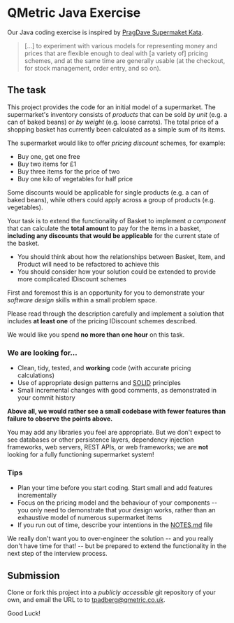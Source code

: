 # QMetric Java Exercise

Our Java coding exercise is inspired by 
[PragDave Supermaket Kata](http://codekata.com/kata/kata01-supermarket-pricing/). 
 
> [...] to experiment with various models for representing money and prices that are flexible enough to deal with 
>[a variety of] pricing schemes, and at the same time are generally usable (at the checkout, for stock management, 
>order entry, and so on). 

## The task

This project provides the code for an initial model of a supermarket. 
The supermarket's inventory consists of _products_ that can be sold _by unit_ (e.g. a can of baked beans) or _by weight_
(e.g. loose carrots).
The total price of a shopping basket has currently been calculated as a simple sum of its items. 
  
The supermarket would like to offer _pricing discount_ schemes, for example:
- Buy one, get one free
- Buy two items for £1
- Buy three items for the price of two
- Buy one kilo of vegetables for half price

Some discounts would be applicable for single products (e.g. a can of baked beans), while others could apply across a 
group of products (e.g. vegetables).

Your task is to extend the functionality of Basket to implement _a component_ that can calculate the __total amount__ 
to pay for the items in a basket, __including any discounts that would be applicable__ for the current state of the 
basket.

* You should think about how the relationships between Basket, Item, and Product will need to be refactored to achieve 
this
* You should consider how your solution could be extended to provide more complicated IDiscount schemes

First and foremost this is an opportunity for you to demonstrate your _software design_ skills within a small problem 
space. 

Please read through the description carefully and implement a solution that includes __at least one__ of the pricing 
IDiscount schemes described.

We would like you spend __no more than one hour__ on this task. 
 
### We are looking for...

- Clean, tidy, tested, and __working__ code (with accurate pricing calculations) 
- Use of appropriate design patterns and [SOLID](https://en.wikipedia.org/wiki/SOLID) principles
- Small incremental changes with good comments, as demonstrated in your commit history

**Above all, we would rather see a small codebase with fewer features than failure to observe the points above.**

You may add any libraries you feel are appropriate.
But we don't expect to see databases or other persistence layers, dependency injection frameworks, web servers, REST 
APIs, or web frameworks;
we are **not** looking for a fully functioning supermarket system!

### Tips

- Plan your time before you start coding. Start small and add features incrementally
- Focus on the pricing model and the behaviour of your components -- you only need to demonstrate that your design 
works, rather than an exhaustive model of numerous supermarket items 
- If you run out of time, describe your intentions in the [NOTES.md](NOTES.md) file

We really don't want you to over-engineer the solution -- and you really don't have time for that! -- but be prepared 
to extend the functionality in the next step of the interview process. 

## Submission

Clone or fork this project into a _publicly accessible_ git repository of your own, and email the URL to to 
[tpadberg@qmetric.co.uk](mailto:tpadberg@qmetric.co.uk). 

Good Luck!
